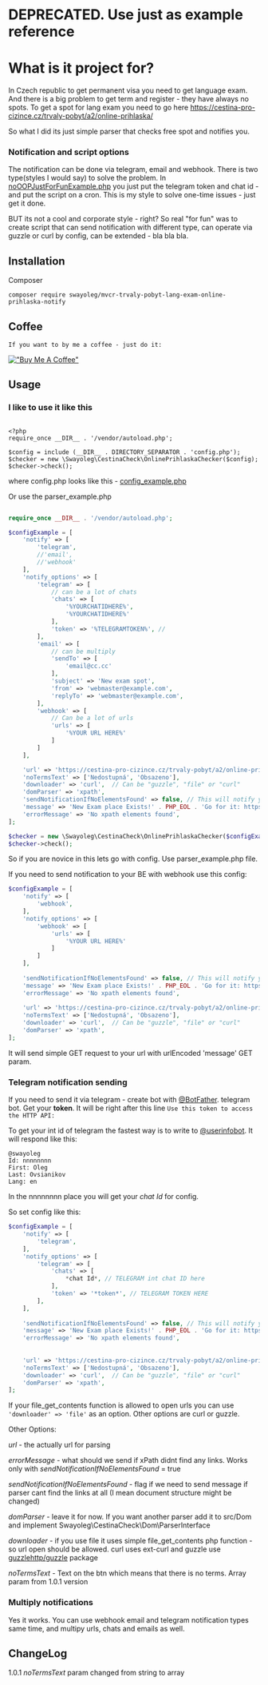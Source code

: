 # DEPRECATED. Use just as example reference

# What is it project for?

In Czech republic to get permanent visa you need to get language exam. 
And there is a big problem to get term and register - they have always no spots.
To get a spot for lang exam you need to go here https://cestina-pro-cizince.cz/trvaly-pobyt/a2/online-prihlaska/

So what I did its just simple parser that checks free spot and notifies you.

### Notification and script options

The notification can be done via telegram, email and webhook.
There is two type(styles I would say) to solve the problem. 
In <a href="https://github.com/swayoleg/mvcr-trvaly-pobyt-lang-exam-online-prihlaska-notify/blob/master/noOOPJustForFunExample.php">noOOPJustForFunExample.php</a> you just put the telegram token and chat id - and put the script on a cron.
This is my style to solve one-time issues - just get it done.

BUT its not a cool and corporate style - right? So real "for fun" was to create script that can send notification with different type, can operate via guzzle or curl by config, can be extended - bla bla bla.


## Installation

Composer
```
composer require swayoleg/mvcr-trvaly-pobyt-lang-exam-online-prihlaska-notify
```


## Coffee

    If you want to by me a coffee - just do it:

[!["Buy Me A Coffee"](https://www.buymeacoffee.com/assets/img/custom_images/orange_img.png)](https://www.buymeacoffee.com/swayoleg)

## Usage

### I like to use it like this

```apacheconf

<?php
require_once __DIR__ . '/vendor/autoload.php';

$config = include (__DIR__ . DIRECTORY_SEPARATOR . 'config.php');
$checker = new \Swayoleg\CestinaCheck\OnlinePrihlaskaChecker($config);
$checker->check();
```

where config.php looks like this - <a href="https://github.com/swayoleg/mvcr-trvaly-pobyt-lang-exam-online-prihlaska-notify/blob/master/config_example.php">config_example.php</a>

Or use the parser_example.php

```php

require_once __DIR__ . '/vendor/autoload.php';

$configExample = [
    'notify' => [
        'telegram',
        //'email',
        //'webhook'
    ],
    'notify_options' => [
        'telegram' => [
            // can be a lot of chats
            'chats' => [
                '%YOURCHATIDHERE%',
                '%YOURCHATIDHERE%'
            ],
            'token' => '%TELEGRAMTOKEN%', //
        ],
        'email' => [
            // can be multiply
            'sendTo' => [
                'email@cc.cc'
            ],
            'subject' => 'New exam spot',
            'from' => 'webmaster@example.com',
            'replyTo' => 'webmaster@example.com',
        ],
        'webhook' => [
            // Can be a lot of urls
            'urls' => [
                '%YOUR URL HERE%'
            ]
        ]
    ],

    'url' => 'https://cestina-pro-cizince.cz/trvaly-pobyt/a2/online-prihlaska/',
    'noTermsText' => ['Nedostupná', 'Obsazeno'],
    'downloader' => 'curl',  // Can be "guzzle", "file" or "curl"
    'domParser' => 'xpath',
    'sendNotificationIfNoElementsFound' => false, // This will notify you if there is no disabled links found - for example in case if DOM scruture is changed.
    'message' => 'New Exam place Exists!' . PHP_EOL . 'Go for it: https://cestina-pro-cizince.cz/trvaly-pobyt/a2/online-prihlaska/', // Message to send
    'errorMessage' => 'No xpath elements found',
];

$checker = new \Swayoleg\CestinaCheck\OnlinePrihlaskaChecker($configExample);
$checker->check();
```


So if you are novice in this lets go with config. Use parser_example.php file.

If you need to send notification to your BE with webhook use this config:

```php
$configExample = [
    'notify' => [
        'webhook',
    ],
    'notify_options' => [
        'webhook' => [
            'urls' => [
                '%YOUR URL HERE%'
            ]
        ]
    ],
    
    'sendNotificationIfNoElementsFound' => false, // This will notify you if there is no disabled links found - for example in case if DOM scruture is changed.
    'message' => 'New Exam place Exists!' . PHP_EOL . 'Go for it: https://cestina-pro-cizince.cz/trvaly-pobyt/a2/online-prihlaska/', // Message to send
    'errorMessage' => 'No xpath elements found',
    
    'url' => 'https://cestina-pro-cizince.cz/trvaly-pobyt/a2/online-prihlaska/',
    'noTermsText' => ['Nedostupná', 'Obsazeno'],
    'downloader' => 'curl',  // Can be "guzzle", "file" or "curl"
    'domParser' => 'xpath',
];

```
It will send simple GET request to your url with urlEncoded 'message' GET param.

### Telegram notification sending

If you need to send it via telegram - create bot with <a href="https://t.me/BotFather">@BotFather</a>. telegram bot.
Get your **token**.
It will be right after this line
``
Use this token to access the HTTP API:
``

To get your int id of telegram the fastest way is to write to <a href="https://t.me/userinfobot">@userinfobot</a>. It will respond like this:

```
@swayoleg
Id: nnnnnnnn
First: Oleg
Last: Ovsianikov
Lang: en
```

In the nnnnnnnn place you will get your *chat Id* for config.


So set config like this:

```php
$configExample = [
    'notify' => [
        'telegram',
    ],
    'notify_options' => [
        'telegram' => [
            'chats' => [
                *chat Id*, // TELEGRAM int chat ID here
            ],
            'token' => '*token*', // TELEGRAM TOKEN HERE
        ],
    ],
    
    'sendNotificationIfNoElementsFound' => false, // This will notify you if there is no disabled links found - for example in case if DOM scruture is changed.
    'message' => 'New Exam place Exists!' . PHP_EOL . 'Go for it: https://cestina-pro-cizince.cz/trvaly-pobyt/a2/online-prihlaska/', // Message to send
    'errorMessage' => 'No xpath elements found',
    
    
    'url' => 'https://cestina-pro-cizince.cz/trvaly-pobyt/a2/online-prihlaska/',
    'noTermsText' => ['Nedostupná', 'Obsazeno'],
    'downloader' => 'curl',  // Can be "guzzle", "file" or "curl"
    'domParser' => 'xpath',
];

```

If your file_get_contents function is allowed to open urls you can use
``
'downloader' => 'file'
``
as an option. Other options are curl or guzzle.


Other Options:

*url* - the actually url for parsing

*errorMessage* - what should we send if xPath didnt find any links. Works only with *sendNotificationIfNoElementsFound* = true

*sendNotificationIfNoElementsFound* - flag if we need to send message if parser cant find the links at all (I mean document structure might be changed)

*domParser* - leave it for now. If you want another parser add it to src/Dom and implement Swayoleg\CestinaCheck\Dom\ParserInterface

*downloader* - if you use file it uses simple file_get_contents php function - so url open should be allowed. curl uses ext-curl and guzzle use <a href="https://github.com/guzzle/guzzle/">guzzlehttp/guzzle</a> package

*noTermsText* - Text on the btn which means that there is no terms. Array param from 1.0.1 version

### Multiply notifications

Yes it works. You can use webhook email and telegram notification types same time, and multipy urls, chats and emails as well.


## ChangeLog

1.0.1  *noTermsText* param changed from string to array
